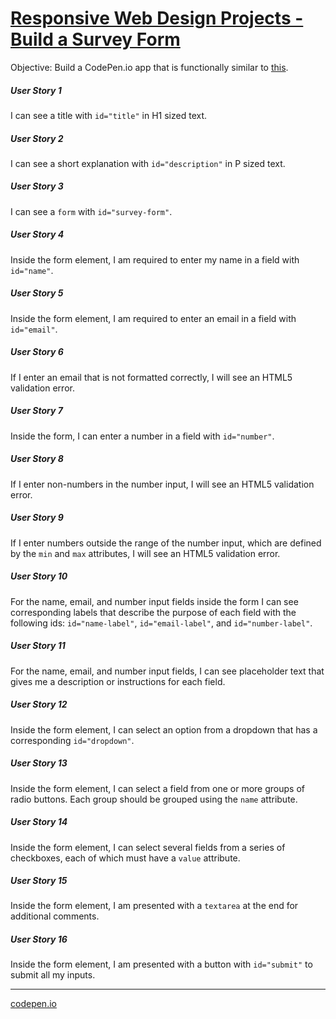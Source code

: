 # [Responsive Web Design Projects - Build a Survey Form](https://www.freecodecamp.org/learn/responsive-web-design/responsive-web-design-projects/build-a-survey-form)


Objective: Build a CodePen.io app that is functionally similar to [this](https://codepen.io/freeCodeCamp/full/VPaoNP).


##### User Story 1
I can see a title with `id="title"` in H1 sized text.

##### User Story 2
I can see a short explanation with `id="description"` in P sized text.

##### User Story 3
I can see a `form` with `id="survey-form"`.

##### User Story 4
Inside the form element, I am required to enter my name in a field with `id="name"`.

##### User Story 5
Inside the form element, I am required to enter an email in a field with `id="email"`.

#####  User Story 6
If I enter an email that is not formatted correctly, I will see an HTML5 validation error.

##### User Story 7
Inside the form, I can enter a number in a field with `id="number"`.

##### User Story 8
If I enter non-numbers in the number input, I will see an HTML5 validation error.

##### User Story 9
If I enter numbers outside the range of the number input, which are defined by the `min` and `max` attributes, I will see an HTML5 validation error.

##### User Story 10
For the name, email, and number input fields inside the form I can see corresponding labels that describe the purpose of each field with the following ids: `id="name-label"`, `id="email-label"`, and `id="number-label"`.

##### User Story 11
For the name, email, and number input fields, I can see placeholder text that gives me a description or instructions for each field.

##### User Story 12
Inside the form element, I can select an option from a dropdown that has a corresponding `id="dropdown"`.

##### User Story 13
Inside the form element, I can select a field from one or more groups of radio buttons. Each group should be grouped using the `name` attribute.

##### User Story 14
Inside the form element, I can select several fields from a series of checkboxes, each of which must have a `value` attribute.

##### User Story 15
 Inside the form element, I am presented with a `textarea` at the end for additional comments.

##### User Story 16
Inside the form element, I am presented with a button with `id="submit"` to submit all my inputs.


***

[codepen.io](https://codepen.io/n4d114-k/full/LYprGze "My solution on codepen.io")
